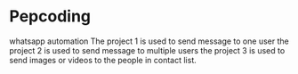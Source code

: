 # Pepcoding
whatsapp automation
The project 1 is used to send message to one user
the project 2 is used to send message to multiple users
the project 3 is used to send images or videos to the people in contact list.

